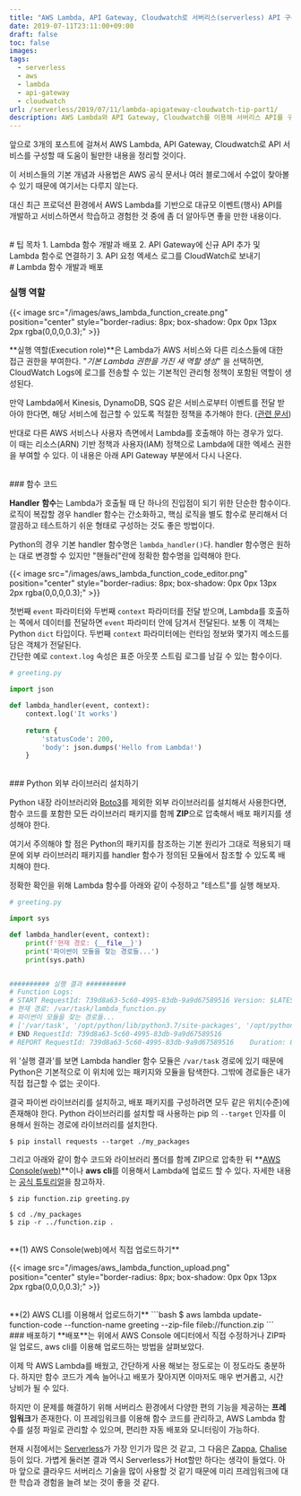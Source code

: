 ```yaml
---
title: "AWS Lambda, API Gateway, Cloudwatch로 서버리스(serverless) API 구축 팁(1/3)"
date: 2019-07-11T23:11:00+09:00
draft: false
toc: false
images:
tags:
  - serverless
  - aws
  - lambda
  - api-gateway
  - cloudwatch
url: /serverless/2019/07/11/lambda-apigateway-cloudwatch-tip-part1/
description: AWS Lambda와 API Gateway, Cloudwatch를 이용해 서버리스 API를 구축하면서 알아두면 도움이 될만한 내용 중 첫번째. AWS Lambda는 다양한 프로그래밍 언어를 지원하며, 이 포스트는 Python을 기준으로 작성되었다. Lambda 함수를 설정할 때와 handler 함수의 특징을 설명하고, 외부 라이브러리를 설치하고 패키징 후 배포하는 방법을 다룬다.
---
```

앞으로 3개의 포스트에 걸쳐서 AWS Lambda, API Gateway, Cloudwatch로 API 서비스를 구성할 때 도움이 될만한 내용을 정리할 것이다.

이 서비스들의 기본 개념과 사용법은 AWS 공식 문서나 여러 블로그에서 수없이 찾아볼 수 있기 때문에 여기서는 다루지 않는다.

대신 최근 프로덕션 환경에서 AWS Lambda를 기반으로 대규모 이벤트(행사) API를 개발하고 서비스하면서 학습하고 경험한 것 중에 좀 더 알아두면 좋을 만한 내용이다. 

<br/>
# 팁 목차
1. Lambda 함수 개발과 배포
2. API Gateway에 신규 API 추가 및 Lambda 함수로 연결하기
3. API 요청 엑세스 로그를 CloudWatch로 보내기

<br/>
# Lambda 함수 개발과 배포

### 실행 역할
{{< image src="/images/aws_lambda_function_create.png" position="center" style="border-radius: 8px; box-shadow: 0px 0px 13px 2px rgba(0,0,0,0.3);" >}}

**실행 역할(Execution role)**은 Lambda가 AWS 서비스와 다른 리소스들에 대한 접근 권한을 부여한다. "*기본 Lambda 권한을 가진 새 역할 생성*" 을 선택하면, CloudWatch Logs에 로그를 전송할 수 있는 기본적인 관리형 정책이 포함된 역할이 생성된다.

만약 Lambda에서 Kinesis, DynamoDB, SQS 같은 서비스로부터 이벤트를 전달 받아야 한다면, 해당 서비스에 접근할 수 있도록 적절한 정책을 추가해야 한다. ([관련 문서](https://docs.aws.amazon.com/ko_kr/lambda/latest/dg/lambda-intro-execution-role.html))

반대로 다른 AWS 서비스나 사용자 측면에서 Lambda를 호출해야 하는 경우가 있다. 이 때는 리소스(ARN) 기반 정책과 사용자(IAM) 정책으로 Lambda에 대한 엑세스 권한을 부여할 수 있다. 이 내용은 아래 API Gateway 부분에서 다시 나온다.

<br/>
### 함수 코드

**Handler** **함수**는 Lambda가 호출될 때 단 하나의 진입점이 되기 위한 단순한 함수이다. 로직이 복잡할 경우 handler 함수는 간소화하고, 핵심 로직을 별도 함수로 분리해서 더 깔끔하고 테스트하기 쉬운 형태로 구성하는 것도 좋은 방법이다.

Python의 경우 기본 handler 함수명은 `lambda_handler()`다. handler 함수명은 원하는 대로 변경할 수 있지만 "핸들러"란에 정확한 함수명을 입력해야 한다.

{{< image src="/images/aws_lambda_function_code_editor.png" position="center" style="border-radius: 8px; box-shadow: 0px 0px 13px 2px rgba(0,0,0,0.3);" >}}

첫번째 `event` 파라미터와 두번째 `context` 파라미터를 전달 받으며, Lambda를 호출하는 쪽에서 데이터를 전달하면 `event` 파라미터 안에 담겨서 전달된다. 보통 이 객체는 Python `dict` 타입이다. 
두번째 `context` 파라미터에는 런타임 정보와 몇가지 메소드를 담은 객체가 전달된다.  
간단한 예로 `context.log` 속성은 표준 아웃풋 스트림 로그를 남길 수 있는 함수이다. 
```python
# greeting.py

import json

def lambda_handler(event, context):
    context.log('It works')
    
    return {
        'statusCode': 200,
        'body': json.dumps('Hello from Lambda!')
    }
```

<br/>
### Python 외부 라이브러리 설치하기

Python 내장 라이브러리와 [Boto3](https://github.com/boto/boto3)를 제외한 외부 라이브러리를 설치해서 사용한다면, 함수 코드를 포함한 모든 라이브러리 패키지를 함께 **ZIP**으로 압축해서 배포 패키지를 생성해야 한다.

여기서 주의해야 할 점은 Python의 패키지를 참조하는 기본 원리가 그대로 적용되기 때문에 외부 라이브러리 패키지를 handler 함수가 정의된 모듈에서 참조할 수 있도록 배치해야 한다.

정확한 확인을 위해 Lambda 함수를 아래와 같이 수정하고 "테스트"를 실행 해보자.

```python
# greeting.py

import sys

def lambda_handler(event, context):
    print(f'현재 경로: {__file__}')
    print('파이썬이 모듈을 찾는 경로들...')
    print(sys.path)


########## 실행 결과 ##########
# Function Logs:
# START RequestId: 739d8a63-5c60-4995-83db-9a9d67589516 Version: $LATEST
# 현재 경로: /var/task/lambda_function.py
# 파이썬이 모듈을 찾는 경로들...
# ['/var/task', '/opt/python/lib/python3.7/site-packages', '/opt/python', '/var/runtime', '/var/lang/lib/python37.zip', '/var/lang/lib/python3.7', '/var/lang/lib/python3.7/lib-dynload', '/var/lang/lib/python3.7/site-packages', '/opt/python/lib/python3.7/site-packages', '/opt/python']
# END RequestId: 739d8a63-5c60-4995-83db-9a9d67589516
# REPORT RequestId: 739d8a63-5c60-4995-83db-9a9d67589516	Duration: 8.07 ms	Billed Duration: 100 ms 	Memory Size: 128 MB	Max Memory Used: 53 MB
```

위 '실행 결과'를 보면 Lambda handler 함수 모듈은  `/var/task` 경로에 있기 때문에 Python은 기본적으로 이 위치에 있는 패키지와 모듈을 탐색한다. 그밖에 경로들은 내가 직접 접근할 수 없는 곳이다.

결국 파이썬 라이브러리를 설치하고, 배포 패키지를 구성하려면 모두 같은 위치(수준)에 존재해야 한다.
Python 라이브러리를 설치할 때 사용하는 pip 의 `--target` 인자를 이용해서 원하는 경로에 라이브러리를 설치한다.

    $ pip install requests --target ./my_packages

그리고 아래와 같이 함수 코드와 라이브러리 폴더를 함께 ZIP으로 압축한 뒤 **[AWS Console(web)](https://aws.amazon.com/ko/console/)**이나 **aws cli**를 이용해서 Lambda에 업로드 할 수 있다. 자세한 내용는 [공식 튜토리얼](https://docs.aws.amazon.com/ko_kr/lambda/latest/dg/lambda-python-how-to-create-deployment-package.html)을 참고하자.

    $ zip function.zip greeting.py
    
    $ cd ./my_packages
    $ zip -r ../function.zip .

<br/>
**(1) AWS Console(web)에서 직접 업로드하기**

{{< image src="/images/aws_lambda_function_upload.png" position="center" style="border-radius: 8px; box-shadow: 0px 0px 13px 2px rgba(0,0,0,0.3);" >}}

<br/>
**(2) AWS CLI를 이용해서 업로드하기**
```bash
$ aws lambda update-function-code --function-name greeting --zip-file fileb://function.zip
```

<br/>
### 배포하기
**배포**는 위에서 AWS Console 에디터에서 직접 수정하거나 ZIP파일 업로드, aws cli를 이용해 업로드하는 방법을 살펴보았다. 

이제 막 AWS Lambda를 배웠고, 간단하게 사용 해보는 정도로는 이 정도라도 충분하다. 하지만 함수 코드가 계속 늘어나고 배포가 잦아지면 이마저도 매우 번거롭고, 시간 낭비가 될 수 있다.

하지만 이 문제를 해결하기 위해 서버리스 환경에서 다양한 편의 기능을 제공하는 **프레임워크**가 존재한다. 이 프레임워크를 이용해 함수 코드를 관리하고, AWS Lambda 함수를 설정 파일로 관리할 수 있으며, 편리한 자동 배포와 모니터링이 가능하다.

현재 시점에서는 [Serverless](https://github.com/serverless/serverless)가 가장 인기가 많은 것 같고, 그 다음은 [Zappa](https://github.com/Miserlou/Zappa), [Chalise](https://github.com/aws/chalice) 등이 있다. 
가볍게 둘러본 결과 역시 Serverless가 Hot할만 하다는 생각이 들었다. 아마 앞으로 클라우드 서버리스 기술을 많이 사용할 것 같기 때문에 미리 프레임워크에 대한 학습과 경험을 늘려 보는 것이 좋을 것 같다.
